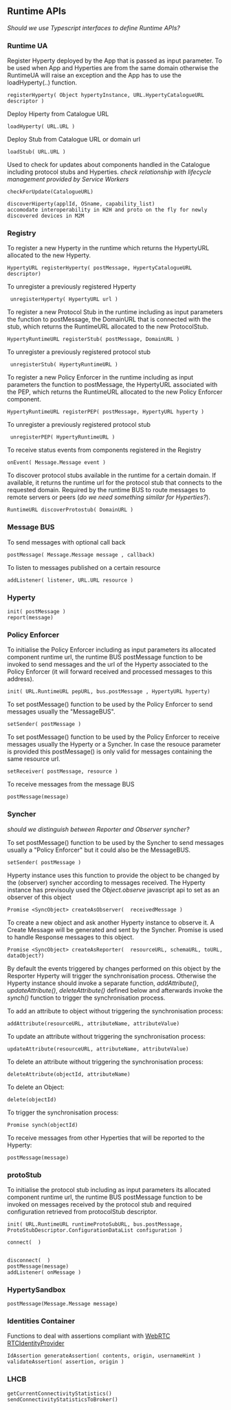 ## Runtime APIs

*Should we use Typescript interfaces to define Runtime APIs?*

### Runtime UA

Register Hyperty deployed by the App that is passed as input parameter. To be used when App and Hyperties are from the same domain otherwise the RuntimeUA will raise an exception and the App has to use the loadHyperty(..) function.

    registerHyperty( Object hypertyInstance, URL.HypertyCatalogueURL descriptor )

Deploy Hiperty from Catalogue URL

    loadHyperty( URL.URL )
 
Deploy Stub from Catalogue URL or domain url

    loadStub( URL.URL )

Used to check for updates about components handled in the Catalogue including protocol stubs and Hyperties. *check relationship with lifecycle management provided by Service Workers*

    checkForUpdate(CatalogueURL)
    
    discoverHiperty(applId, OSname, capability_list) 
    accomodate interoperability in H2H and proto on the fly for newly discovered devices in M2M

### Registry

To register a new Hyperty in the runtime which returns the HypertyURL allocated to the new Hyperty.

    HypertyURL registerHyperty( postMessage, HypertyCatalogueURL descriptor)
    
To unregister a previously registered Hyperty

     unregisterHyperty( HypertyURL url )
    
To register a new Protocol Stub in the runtime including as input parameters the function to postMessage, the DomainURL that is connected with the stub, which returns the RuntimeURL allocated to the new ProtocolStub.

    HypertyRuntimeURL registerStub( postMessage, DomainURL )
    
To unregister a previously registered protocol stub

     unregisterStub( HypertyRuntimeURL )

To register a new Policy Enforcer in the runtime including as input parameters the function to postMessage, the HypertyURL associated with the PEP, which returns the RuntimeURL allocated to the new Policy Enforcer component.

    HypertyRuntimeURL registerPEP( postMessage, HypertyURL hyperty )
    
To unregister a previously registered protocol stub

     unregisterPEP( HypertyRuntimeURL )

To receive status events from components registered in the Registry

    onEvent( Message.Message event )

To discover protocol stubs available in the runtime for a certain domain. If available, it returns the runtime url for the protocol stub that connects to the requested domain. Required by the runtime BUS to route messages to remote servers or peers (*do we need something similar for Hyperties?*).

    RuntimeURL discoverProtostub( DomainURL )

### Message BUS

To send messages with optional call back

    postMessage( Message.Message message , callback)

To listen to messages published on a certain resource

    addListener( listener, URL.URL resource )
    
### Hyperty

    init( postMessage )
    report(message)

### Policy Enforcer

To initialise the Policy Enforcer including as input parameters its allocated component runtime url, the runtime BUS postMessage function to be invoked to send messages and the url of the Hyperty associated to the Policy Enforcer (it will forward received and processed messages to this address).

    init( URL.RuntimeURL pepURL, bus.postMessage , HypertyURL hyperty)

To set postMessage() function to be used by the Policy Enforcer to send messages usually the "MessageBUS". 

    setSender( postMessage )
    
To set postMessage() function to be used by the Policy Enforcer to receive messages usually the Hyperty or a Syncher. In case the resouce parameter is provided this postMessage() is only valid for messages containing the same resource url.

    setReceiver( postMessage, resource )

To receive messages from the message BUS

    postMessage(message)

### Syncher

*should we distinguish between Reporter and Observer syncher?*

To set postMessage() function to be used by the Syncher to send messages usually a "Policy Enforcer" but it could also be the MessageBUS. 

    setSender( postMessage )

Hyperty instance uses this function to provide the object to be changed by the (observer) syncher according to messages received. The Hyperty instance has previsouly used the *Object.observe* javascript api to set as an observer of this object

    Promise <SyncObject> createAsObserver(  receivedMessage )

To create a new object and ask another Hyperty instance to observe it. A Create Message will be generated and sent by the Syncher. Promise is used to handle Response messages to this object. 

    Promise <SyncObject> createAsReporter(  resourceURL, schemaURL, toURL, dataObject?)
    
By default the events triggered by changes performed on this object by the Resporter Hyperty will trigger the synchronisation process. Otherwise the Hyperty instance should invoke a separate function, *addAttribute()*, *updateAttribute()*, *deleteAttribute()* defined below and afterwards invoke the *synch()* function to trigger the synchronisation process.

To add an attribute to object without triggering the synchronisation process:

    addAttribute(resourceURL, attributeName, attributeValue)

To update an attribute without triggering the synchronisation process:

    updateAttribute(resourceURL, attributeName, attributeValue)

To delete an attribute without triggering the synchronisation process:

    deleteAttribute(objectId, attributeName)

To delete an Object:

    delete(objectId)
    
To trigger the synchronisation process:

    Promise synch(objectId)

To receive messages from other Hyperties that will be reported to the Hyperty:

    postMessage(message)

### protoStub

To initialise the protocol stub including as input parameters its allocated component runtime url, the runtime BUS postMessage function to be invoked on messages received by the protocol stub and required configuration retrieved from protocolStub descriptor.

    init( URL.RuntimeURL runtimeProtoSubURL, bus.postMessage, ProtoStubDescriptor.ConfigurationDataList configuration )
    
    connect(  )
    
    
    disconnect(  )
    postMessage(message)
    addListener( onMessage )

### HypertySandbox

    postMessage(Message.Message message)


### Identities Container

Functions to deal with assertions compliant with [WebRTC RTCIdentityProvider](http://w3c.github.io/webrtc-pc/#identity-provider-interaction)

    IdAssertion generateAssertion( contents, origin, usernameHint )
    validateAssertion( assertion, origin )

### LHCB

    getCurrentConnectivityStatistics()
    sendConnectivityStatisticsToBroker()
    
